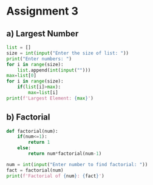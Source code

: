 # Assignment 3

## a) Largest Number
```python
list = []
size = int(input("Enter the size of list: "))
print("Enter numbers: ")
for i in range(size):
    list.append(int(input("")))
max=list[0]
for i in range(size):
    if(list[i]>max):
        max=list[i]
print(f'Largest Element: {max}')
```
## b) Factorial
```python
def factorial(num):
    if(num<=1):
        return 1
    else:
        return num*factorial(num-1)

num = int(input("Enter number to find factorial: "))
fact = factorial(num)
print(f'Factorial of {num}: {fact}')
```
